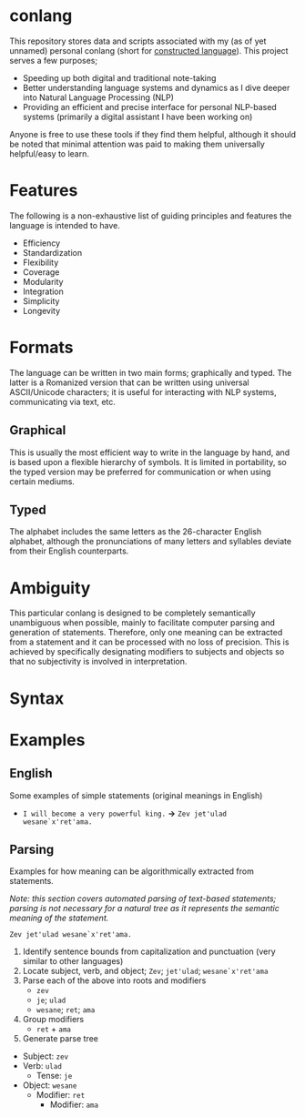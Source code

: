 # conlang

This repository stores data and scripts associated with my (as of yet unnamed) personal conlang (short for [constructed language](https://en.wikipedia.org/wiki/Constructed_language)). This project serves a few purposes;
 - Speeding up both digital and traditional note-taking
 - Better understanding language systems and dynamics as I dive deeper into Natural Language Processing (NLP)
 - Providing an efficient and precise interface for personal NLP-based systems (primarily a digital assistant I have been working on)

Anyone is free to use these tools if they find them helpful, although it should be noted that minimal attention was paid to making them universally helpful/easy to learn.

# Features

The following is a non-exhaustive list of guiding principles and features the language is intended to have.

 - Efficiency
 - Standardization
 - Flexibility
 - Coverage
 - Modularity
 - Integration
 - Simplicity
 - Longevity

# Formats

The language can be written in two main forms; graphically and typed. The latter is a Romanized version that can be written using universal ASCII/Unicode characters; it is useful for interacting with NLP systems, communicating via text, etc.

## Graphical

This is usually the most efficient way to write in the language by hand, and is based upon a flexible hierarchy of symbols. It is limited in portability, so the typed version may be preferred for communication or when using certain mediums.

## Typed

The alphabet includes the same letters as the 26-character English alphabet, although the pronunciations of many letters and syllables deviate from their English counterparts.   

# Ambiguity

This particular conlang is designed to be completely semantically unambiguous when possible, mainly to facilitate computer parsing and generation of statements. Therefore, only one meaning can be extracted from a statement and it can be processed with no loss of precision. This is achieved by specifically designating modifiers to subjects and objects so that no subjectivity is involved in interpretation.

# Syntax

# Examples

## English

Some examples of simple statements (original meanings in English)

 - `I will become a very powerful king.` **&#8594;** ``Zev jet'ulad wesane`x'ret'ama.``

## Parsing

Examples for how meaning can be algorithmically extracted from statements.

*Note: this section covers automated parsing of text-based statements; parsing is not necessary for a natural tree as it represents the semantic meaning of the statement.*

``Zev jet'ulad wesane`x'ret'ama.``

1. Identify sentence bounds from capitalization and punctuation (very similar to other languages)
2. Locate subject, verb, and object; `Zev`; `jet'ulad`; ``wesane`x'ret'ama``
3. Parse each of the above into roots and modifiers
      - `zev`
      - `je`; `ulad`
      - `wesane`; `ret`; `ama`
4. Group modifiers
      - `ret` + `ama`
5. Generate parse tree
  - Subject: `zev`
  - Verb: `ulad`
    - Tense: `je`
  - Object: `wesane`
    - Modifier: `ret`
      - Modifier: `ama`
